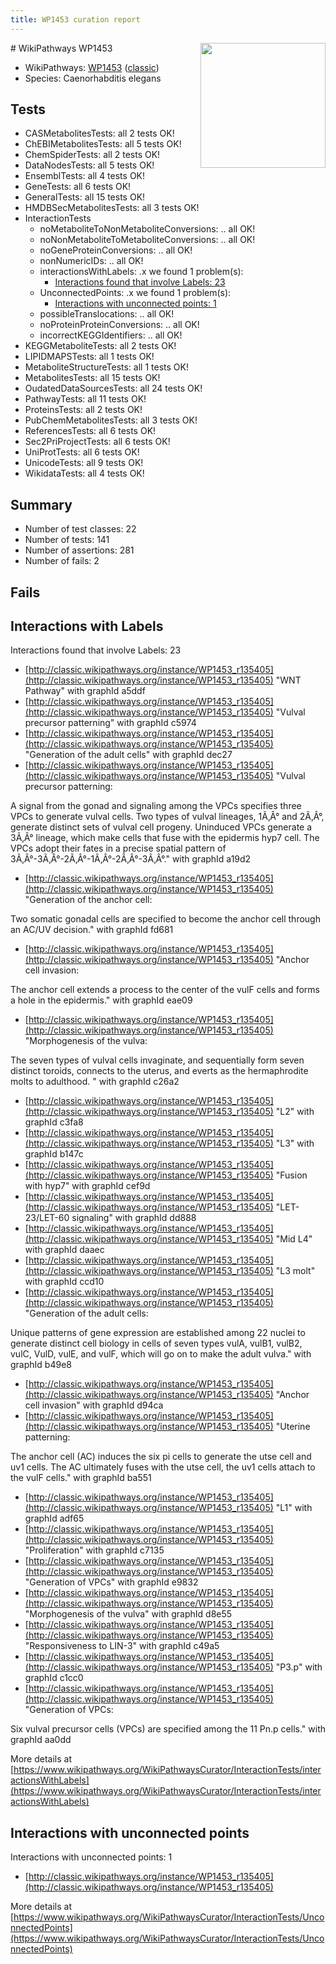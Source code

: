 ```yaml
---
title: WP1453 curation report
---
```


<img style="float: right; width: 200px" src="https://upload.wikimedia.org/wikipedia/commons/thumb/8/83/Wplogo_with_text_500.png/640px-Wplogo_with_text_500.png" />
# WikiPathways WP1453

* WikiPathways: [WP1453](https://wikipathways.org/pathways/WP1453) ([classic](https://classic.wikipathways.org/instance/WP1453))
* Species: Caenorhabditis elegans
## Tests
* CASMetabolitesTests: all 2 tests OK!
* ChEBIMetabolitesTests: all 5 tests OK!
* ChemSpiderTests: all 2 tests OK!
* DataNodesTests: all 5 tests OK!
* EnsemblTests: all 4 tests OK!
* GeneTests: all 6 tests OK!
* GeneralTests: all 15 tests OK!
* HMDBSecMetabolitesTests: all 3 tests OK!
* InteractionTests
    * noMetaboliteToNonMetaboliteConversions: .. all OK!
    * noNonMetaboliteToMetaboliteConversions: .. all OK!
    * noGeneProteinConversions: .. all OK!
    * nonNumericIDs: .. all OK!
    * interactionsWithLabels: .x we found 1 problem(s):
        * [Interactions found that involve Labels: 23](#fe97a8da)
    * UnconnectedPoints: .x we found 1 problem(s):
        * [Interactions with unconnected points: 1](#35a61ad9)
    * possibleTranslocations: .. all OK!
    * noProteinProteinConversions: .. all OK!
    * incorrectKEGGIdentifiers: .. all OK!
* KEGGMetaboliteTests: all 2 tests OK!
* LIPIDMAPSTests: all 1 tests OK!
* MetaboliteStructureTests: all 1 tests OK!
* MetabolitesTests: all 15 tests OK!
* OudatedDataSourcesTests: all 24 tests OK!
* PathwayTests: all 11 tests OK!
* ProteinsTests: all 2 tests OK!
* PubChemMetabolitesTests: all 3 tests OK!
* ReferencesTests: all 6 tests OK!
* Sec2PriProjectTests: all 6 tests OK!
* UniProtTests: all 6 tests OK!
* UnicodeTests: all 9 tests OK!
* WikidataTests: all 4 tests OK!


## Summary

* Number of test classes: 22
* Number of tests: 141
* Number of assertions: 281
* Number of fails: 2

## Fails

<a name="fe97a8da" />

## Interactions with Labels

Interactions found that involve Labels: 23

* [http://classic.wikipathways.org/instance/WP1453_r135405](http://classic.wikipathways.org/instance/WP1453_r135405) "WNT 
Pathway" with graphId a5ddf
* [http://classic.wikipathways.org/instance/WP1453_r135405](http://classic.wikipathways.org/instance/WP1453_r135405) "Vulval precursor
patterning" with graphId c5974
* [http://classic.wikipathways.org/instance/WP1453_r135405](http://classic.wikipathways.org/instance/WP1453_r135405) "Generation of
the adult cells" with graphId dec27
* [http://classic.wikipathways.org/instance/WP1453_r135405](http://classic.wikipathways.org/instance/WP1453_r135405) "Vulval precursor patterning:

A signal from the gonad and 
signaling among the VPCs 
specifies three VPCs to generate 
vulval cells. Two types of vulval 
lineages, 1Ã‚Â° and 2Ã‚Â°,  generate 
distinct sets of vulval cell progeny. 
Uninduced VPCs generate a 3Ã‚Â° 
lineage, which make cells that fuse 
with the epidermis hyp7 cell. The 
VPCs adopt their fates in a precise 
spatial pattern of 3Ã‚Â°-3Ã‚Â°-2Ã‚Â°-1Ã‚Â°-2Ã‚Â°-3Ã‚Â°." with graphId a19d2
* [http://classic.wikipathways.org/instance/WP1453_r135405](http://classic.wikipathways.org/instance/WP1453_r135405) "Generation of the anchor cell:

Two somatic gonadal cells 
are specified to become the 
anchor cell through an AC/UV 
decision." with graphId fd681
* [http://classic.wikipathways.org/instance/WP1453_r135405](http://classic.wikipathways.org/instance/WP1453_r135405) "Anchor cell invasion: 

The anchor cell extends 
a process to the center of 
the vulF cells and forms a 
hole in the epidermis." with graphId eae09
* [http://classic.wikipathways.org/instance/WP1453_r135405](http://classic.wikipathways.org/instance/WP1453_r135405) "Morphogenesis of the vulva:

The seven types of vulval 
cells invaginate, and 
sequentially form seven 
distinct toroids, connects 
to the uterus, and everts as 
the hermaphrodite molts 
to adulthood. " with graphId c26a2
* [http://classic.wikipathways.org/instance/WP1453_r135405](http://classic.wikipathways.org/instance/WP1453_r135405) "L2" with graphId c3fa8
* [http://classic.wikipathways.org/instance/WP1453_r135405](http://classic.wikipathways.org/instance/WP1453_r135405) "L3" with graphId b147c
* [http://classic.wikipathways.org/instance/WP1453_r135405](http://classic.wikipathways.org/instance/WP1453_r135405) "Fusion with 
hyp7" with graphId cef9d
* [http://classic.wikipathways.org/instance/WP1453_r135405](http://classic.wikipathways.org/instance/WP1453_r135405) "LET-23/LET-60
signaling" with graphId dd888
* [http://classic.wikipathways.org/instance/WP1453_r135405](http://classic.wikipathways.org/instance/WP1453_r135405) "Mid L4" with graphId daaec
* [http://classic.wikipathways.org/instance/WP1453_r135405](http://classic.wikipathways.org/instance/WP1453_r135405) "L3 molt" with graphId ccd10
* [http://classic.wikipathways.org/instance/WP1453_r135405](http://classic.wikipathways.org/instance/WP1453_r135405) "Generation of the adult cells:

Unique patterns of gene 
expression are established 
among 22 nuclei to generate 
distinct cell biology in cells of 
seven types vulA, vulB1, vulB2, 
vulC, VulD, vulE, and vulF, which 
will go on to make the adult vulva." with graphId b49e8
* [http://classic.wikipathways.org/instance/WP1453_r135405](http://classic.wikipathways.org/instance/WP1453_r135405) "Anchor cell 
invasion" with graphId d94ca
* [http://classic.wikipathways.org/instance/WP1453_r135405](http://classic.wikipathways.org/instance/WP1453_r135405) "Uterine patterning:

The anchor cell (AC) induces 
the six pi cells to generate
the utse cell and uv1 cells. 
The AC ultimately fuses with 
the utse cell, the uv1 cells 
attach to the vulF cells." with graphId ba551
* [http://classic.wikipathways.org/instance/WP1453_r135405](http://classic.wikipathways.org/instance/WP1453_r135405) "L1" with graphId adf65
* [http://classic.wikipathways.org/instance/WP1453_r135405](http://classic.wikipathways.org/instance/WP1453_r135405) "Proliferation" with graphId c7135
* [http://classic.wikipathways.org/instance/WP1453_r135405](http://classic.wikipathways.org/instance/WP1453_r135405) "Generation 
of VPCs" with graphId e9832
* [http://classic.wikipathways.org/instance/WP1453_r135405](http://classic.wikipathways.org/instance/WP1453_r135405) "Morphogenesis
of the vulva" with graphId d8e55
* [http://classic.wikipathways.org/instance/WP1453_r135405](http://classic.wikipathways.org/instance/WP1453_r135405) "Responsiveness 
to LIN-3" with graphId c49a5
* [http://classic.wikipathways.org/instance/WP1453_r135405](http://classic.wikipathways.org/instance/WP1453_r135405) "P3.p" with graphId c1cc0
* [http://classic.wikipathways.org/instance/WP1453_r135405](http://classic.wikipathways.org/instance/WP1453_r135405) "Generation of VPCs:

Six vulval precursor cells 
(VPCs) are specified among 
the 11 Pn.p cells." with graphId aa0dd


More details at [https://www.wikipathways.org/WikiPathwaysCurator/InteractionTests/interactionsWithLabels](https://www.wikipathways.org/WikiPathwaysCurator/InteractionTests/interactionsWithLabels)

<a name="35a61ad9" />

## Interactions with unconnected points

Interactions with unconnected points: 1

* [http://classic.wikipathways.org/instance/WP1453_r135405](http://classic.wikipathways.org/instance/WP1453_r135405)


More details at [https://www.wikipathways.org/WikiPathwaysCurator/InteractionTests/UnconnectedPoints](https://www.wikipathways.org/WikiPathwaysCurator/InteractionTests/UnconnectedPoints)

